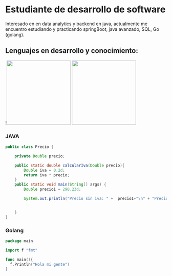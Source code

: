 # Estudiante de desarrollo de software

Interesado en en data analytics y backend en java, actualmente me encuentro estudiando y practicando springBoot, java avanzado, SQL, Go (golang).

## Lenguajes en desarrollo y conocimiento:

!<img src ="https://user-images.githubusercontent.com/101019474/211180092-d9038763-bb9a-4480-97b0-d301c1503915.jpeg" width="200" height="200" />
<img src="https://user-images.githubusercontent.com/101019474/211180664-8070fdd5-7558-4152-bab0-de335ea750ff.jpeg" width="200" height="200" />


### JAVA
``` Java
public class Precio {

    private Double precio;

    public static double calcularIva(Double precio){
        Double iva = 0.2d;
        return iva * precio;
    }
    public static void main(String[] args) {
        Double precio1 = 290.23d;

        System.out.println("Precio sin iva: " +  precio1+"\n" + "Precio con iva: " + calcularIva(precio1));


    }
}
``` 
### Golang
```Go
package main

import f "fmt"

func main(){
  f.Println("Hola mi gente")
}
```
